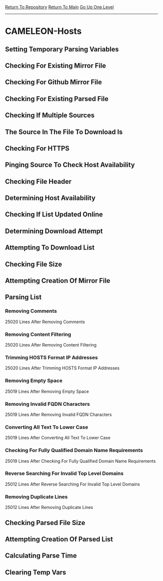 [Return To Repository](https://github.com/deathbybandaid/piholeparser/)
[Return To Main](https://github.com/deathbybandaid/piholeparser/blob/master/RecentRunLogs/Mainlog.md)
[Go Up One Level](https://github.com/deathbybandaid/piholeparser/blob/master/RecentRunLogs/TopLevelScripts/30-Processing-External-Blacklists.md)
____________________________________
# CAMELEON-Hosts
## Setting Temporary Parsing Variables
## Checking For Existing Mirror File
## Checking For Github Mirror File
## Checking For Existing Parsed File
## Checking If Multiple Sources
## The Source In The File To Download Is
## Checking For HTTPS
## Pinging Source To Check Host Availability
## Checking File Header
## Determining Host Availability
## Checking If List Updated Online
## Determining Download Attempt
## Attempting To Download List
## Checking File Size
## Attempting Creation Of Mirror File
## Parsing List
### Removing Comments
25020 Lines After Removing Comments
### Removing Content Filtering
25020 Lines After Removing Content Filtering
### Trimming HOSTS Format IP Addresses
25020 Lines After Trimming HOSTS Format IP Addresses
### Removing Empty Space
25019 Lines After Removing Empty Space
### Removing Invalid FQDN Characters
25019 Lines After Removing Invalid FQDN Characters
### Converting All Text To Lower Case
25019 Lines After Converting All Text To Lower Case
### Checking For Fully Qualified Domain Name Requirements
25019 Lines After Checking For Fully Qualified Domain Name Requirements
### Reverse Searching For Invalid Top Level Domains
25012 Lines After Reverse Searching For Invalid Top Level Domains
### Removing Duplicate Lines
25012 Lines After Removing Duplicate Lines
## Checking Parsed File Size
## Attempting Creation Of Parsed List
## Calculating Parse Time
## Clearing Temp Vars
